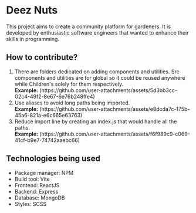 # Deez Nuts 

This project aims to create a community platform for gardeners. It is developed by enthusiastic software engineers that wanted to enhance their skills in programming.

## How to contribute?

<ol>
  <li>There are folders dedicated on adding components and utilities. Src components and utilities are for global so it could be reused anywhere while Children's solely for them respectively.</li>
  <strong>Example:</strong>
  (https://github.com/user-attachments/assets/5d3bb3cc-02c4-49f2-8e67-6e76b248ffe4)
  <li>Use aliases to avoid long paths being imported.</li>
  <strong>Example:</strong>
  (https://github.com/user-attachments/assets/e8dcda7c-175b-45a6-821a-e6c665e63763)
  <li>Reduce import line by creating an index.js that would handle all the paths.</li>
  <strong>Example:</strong>
  (https://github.com/user-attachments/assets/f6f989c9-c069-41cf-b9e7-74742aaebc66)
</ol>

## Technologies being used
<ul>
  <li>Package manager: NPM</li>
  <li>Build tool: Vite</li>
  <li>Frontend: ReactJS</li>
  <li>Backend: Express</li>
  <li>Database: MongoDB</li>
  <li>Styles: SCSS</li>
</ul>
